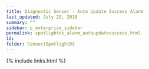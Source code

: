```yaml
---
title: ﻿Diagnostic Server - Auto Update Success Alarm
last_updated: July 29, 2016
summary: ""
sidebar: p_enterprise_sidebar
permalink: spotlightds_alarm_autoupdatesuccess.html
id:
folder: ConnectSpotlightDS
---
```


{% include links.html %}
